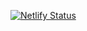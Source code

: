 [![Netlify Status](https://api.netlify.com/api/v1/badges/da7f9b44-738f-45c3-b1b3-d4833820fbe8/deploy-status)](https://app.netlify.com/sites/eltiempo-app/deploys)
